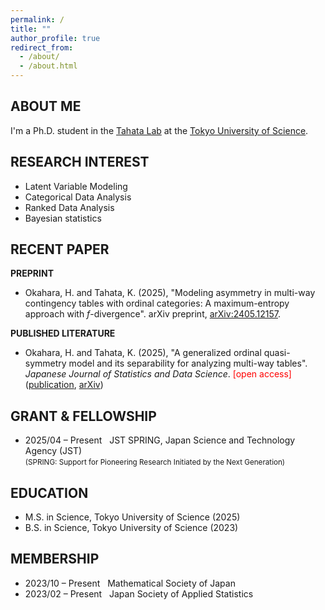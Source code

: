 ```yaml
---
permalink: /
title: ""
author_profile: true
redirect_from: 
  - /about/
  - /about.html
---
```



## ABOUT ME

I'm a Ph.D. student in the [Tahata Lab](https://tahata-lab.is.noda.tus.ac.jp/) at the [Tokyo University of Science](https://www.tus.ac.jp/en/grad/riko/).


## RESEARCH INTEREST

- Latent Variable Modeling
- Categorical Data Analysis
- Ranked Data Analysis
- Bayesian statistics  


## RECENT PAPER

**PREPRINT**
- Okahara, H. and Tahata, K. (2025), "Modeling asymmetry in multi-way contingency tables with ordinal categories: A maximum-entropy approach with *f*-divergence". arXiv preprint, [arXiv:2405.12157](https://arxiv.org/abs/2405.12157).

**PUBLISHED LITERATURE** 
- Okahara, H. and Tahata, K. (2025), "A generalized ordinal quasi-symmetry model and its separability for analyzing multi-way tables". *Japanese Journal of Statistics and Data Science*. <span style="color: red;">[open access]</span> ([publication](https://link.springer.com/article/10.1007/s42081-024-00289-4), [arXiv](https://arxiv.org/abs/2405.04193))


## GRANT & FELLOWSHIP

- 2025/04 – Present &nbsp; JST SPRING, Japan Science and Technology Agency (JST)  
  <small> (SPRING: Support for Pioneering Research Initiated by the Next Generation) </small>

## EDUCATION

- M.S. in Science, Tokyo University of Science (2025)
- B.S. in Science, Tokyo University of Science (2023)


## MEMBERSHIP

- 2023/10 – Present &nbsp; Mathematical Society of Japan
- 2023/02 – Present &nbsp; Japan Society of Applied Statistics
